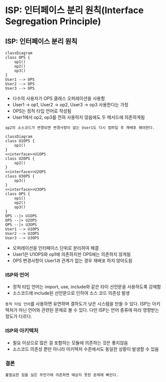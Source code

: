 # ISP: 인터페이스 분리 원칙(Interface Segregation Principle)

## ISP: 인터페이스 분리 원칙

```mermaid
classDiagram
class OPS {
    op1()
    op2()
    op3()
}
User1 --> OPS
User2 --> OPS
User3 --> OPS
```

* 다수의 사용자가 OPS 클래스 오퍼레이션을 사용함
* User1 -> op1, User2 -> op2, User3 -> op3 사용한다는 가정
* OPS는 정적 타입 언어로 작성됨
* User1에서 op2, op3를 전혀 사용하지 않음에도 두 메서드에 의존하게됨

`op2의 소스코드가 변경되면 변경사항이 없는 User1도 다시 컴파일 후 재배포 해야한다.`

```mermaid
classDiagram
class U1OPS {
    op1()
}
<<interface>>U1OPS
class U2OPS {
    op2()
}
<<interface>>U2OPS
class U3OPS {
    op3()
}
<<interface>>U3OPS
class OPS {
    op1()
    op2()
    op3()
}
OPS --|> U1OPS
OPS --|> U2OPS
OPS --|> U3OPS
User1 --> U1OPS
User2 --> U2OPS
User3 --> U3OPS
```

* 오퍼레이션을 인터페이스 단위로 분리하여 해결
* User1은 U1OPS와 op1에 의존하지만 OPS에는 의존하지 않게됨
* OPS 변경사항이 User1과 관계가 없는 경우 재배포 하지 않아도됨

### ISP와 언어

* 정적 타입 언어는 import, use, include와 같은 타이 선언문을 사용하도록 강제함
* 소스코드에 include된 선언문으로 인하여 소스 코드 의존성 발생

`동적 타입 언어`를 사용하면 유연하며 결하도가 낮은 시스템을 만들 수 있다. ISP는 아키텍처가 아닌 언어와 관련된 문제로 볼 수 있다. 다만 ISP는 언어 종류에 따라 영향받는 정도가 다르다.

### ISP와 아키텍처

* 필요 이상으로 많은 걸 포함하는 모듈에 의존하는 것은 좋지않음
* 소스코드 의존성 뿐만 아니라 아키텍처 수준에서도 동일한 상황이 발생할 수 있음

### 결론

`불필요한 짐을 실은 무언가에 의존하면 예상치 못한 문제에 빠진다.`
